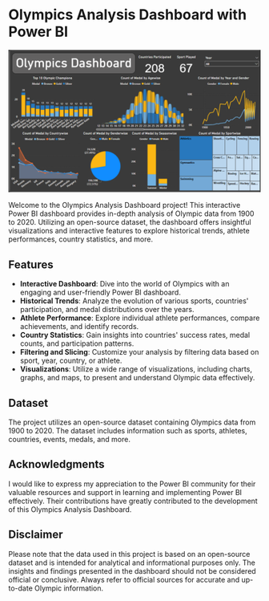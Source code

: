 # Olympics Analysis Dashboard with Power BI

[![Olympics Analysis Dashboard](https://github.com/SuryaR08/Olympics-Analysis-Dashboard/blob/main/olym.png)](https://1drv.ms/u/s!AiK4IcgVN6HsiGD_aDQoWWJOpEkk?e=Fwdxv7)

Welcome to the Olympics Analysis Dashboard project! This interactive Power BI dashboard provides in-depth analysis of Olympic data from 1900 to 2020. Utilizing an open-source dataset, the dashboard offers insightful visualizations and interactive features to explore historical trends, athlete performances, country statistics, and more.

## Features

- **Interactive Dashboard**: Dive into the world of Olympics with an engaging and user-friendly Power BI dashboard.
- **Historical Trends**: Analyze the evolution of various sports, countries' participation, and medal distributions over the years.
- **Athlete Performance**: Explore individual athlete performances, compare achievements, and identify records.
- **Country Statistics**: Gain insights into countries' success rates, medal counts, and participation patterns.
- **Filtering and Slicing**: Customize your analysis by filtering data based on sport, year, country, or athlete.
- **Visualizations**: Utilize a wide range of visualizations, including charts, graphs, and maps, to present and understand Olympic data effectively. 

## Dataset

The project utilizes an open-source dataset containing Olympics data from 1900 to 2020. The dataset includes information such as sports, athletes, countries, events, medals, and more.

## Acknowledgments

I would like to express my appreciation to the Power BI community for their valuable resources and support in learning and implementing Power BI effectively. Their contributions have greatly contributed to the development of this Olympics Analysis Dashboard.

## Disclaimer

Please note that the data used in this project is based on an open-source dataset and is intended for analytical and informational purposes only. The insights and findings presented in the dashboard should not be considered official or conclusive. Always refer to official sources for accurate and up-to-date Olympic information.

